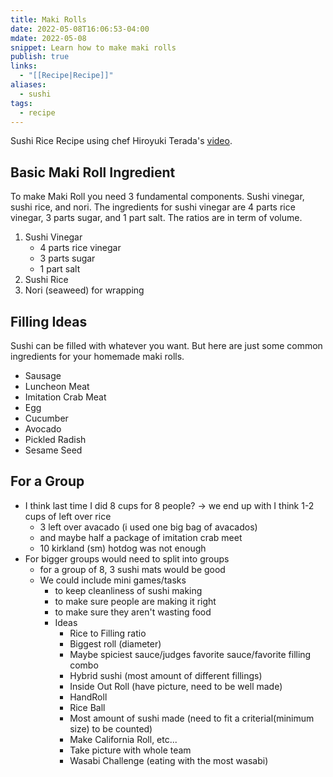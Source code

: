 ```yaml
---
title: Maki Rolls
date: 2022-05-08T16:06:53-04:00
mdate: 2022-05-08
snippet: Learn how to make maki rolls
publish: true
links:
  - "[[Recipe|Recipe]]"
aliases:
  - sushi
tags:
  - recipe
---
```

Sushi Rice Recipe using chef Hiroyuki Terada's [video](https://www.youtube.com/watch?v=ulqvRzB7D1k).

## Basic Maki Roll Ingredient

To make Maki Roll you need 3 fundamental components. Sushi vinegar, sushi rice, and nori. The ingredients for sushi vinegar are 4 parts rice vinegar, 3 parts sugar, and 1 part salt. The ratios are in term of volume.

1. Sushi Vinegar
    - 4 parts rice vinegar
    - 3 parts sugar
    - 1 part salt
2. Sushi Rice
3. Nori (seaweed) for wrapping

## Filling Ideas

Sushi can be filled with whatever you want. But here are just some common ingredients for your homemade maki rolls.

- Sausage
- Luncheon Meat
- Imitation Crab Meat
- Egg
- Cucumber
- Avocado
- Pickled Radish
- Sesame Seed


## For a Group
- I think last time I did 8 cups for 8 people? -> we end up with I think 1-2 cups of left over rice
	- 3 left over avacado (i used one big bag of avacados)
	- and maybe half a package of imitation crab meet
	- 10 kirkland (sm) hotdog was not enough
-  For bigger groups would need to split into groups
	- for a group of 8, 3 sushi mats would be good
	- We could include mini games/tasks
		- to keep cleanliness of sushi making
		- to make sure people are making it right
		- to make sure they aren't wasting food
		- Ideas
			- Rice to Filling ratio
			- Biggest roll (diameter)
			- Maybe spiciest sauce/judges favorite sauce/favorite filling combo
			- Hybrid sushi (most amount of different fillings)
			- Inside Out Roll (have picture, need to be well made)
			- HandRoll
			- Rice Ball
			- Most amount of sushi made (need to fit a criterial(minimum size) to be counted)
			- Make California Roll, etc...
			- Take picture with whole team
			- Wasabi Challenge (eating with the most wasabi)